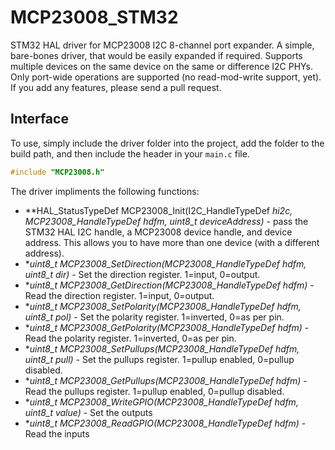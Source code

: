 # MCP23008_STM32
STM32 HAL driver for MCP23008 I2C 8-channel port expander. A simple, bare-bones driver, that would be easily expanded if required. Supports multiple devices on the same device on the same or difference I2C PHYs. Only port-wide operations are supported (no read-mod-write support, yet). If you add any features, please send a pull request.

## Interface

To use, simply include the driver folder into the project, add the folder to the build path, and then include the header in your `main.c` file.

```cpp
#include "MCP23008.h"
```

The driver impliments the following functions:

- **HAL_StatusTypeDef MCP23008_Init(I2C_HandleTypeDef *hi2c, MCP23008_HandleTypeDef *hdfm, uint8_t deviceAddress)** - pass the STM32 HAL I2C handle, a MCP23008 device handle, and device address. This allows you to have more than one device (with a different address).
- **uint8_t MCP23008_SetDirection(MCP23008_HandleTypeDef *hdfm, uint8_t dir)** - Set the direction register. 1=input, 0=output.
- **uint8_t MCP23008_GetDirection(MCP23008_HandleTypeDef *hdfm)** - Read the direction register. 1=input, 0=output.
- **uint8_t MCP23008_SetPolarity(MCP23008_HandleTypeDef *hdfm, uint8_t pol)** - Set the polarity register. 1=inverted, 0=as per pin.
- **uint8_t MCP23008_GetPolarity(MCP23008_HandleTypeDef *hdfm)**  - Read the polarity register. 1=inverted, 0=as per pin.
- **uint8_t MCP23008_SetPullups(MCP23008_HandleTypeDef *hdfm, uint8_t pull)** - Set the pullups register. 1=pullup enabled, 0=pullup disabled.
- **uint8_t MCP23008_GetPullups(MCP23008_HandleTypeDef *hdfm)** - Read the pullups register. 1=pullup enabled, 0=pullup disabled.
- **uint8_t MCP23008_WriteGPIO(MCP23008_HandleTypeDef *hdfm, uint8_t value)** - Set the outputs
- **uint8_t MCP23008_ReadGPIO(MCP23008_HandleTypeDef *hdfm)** - Read the inputs